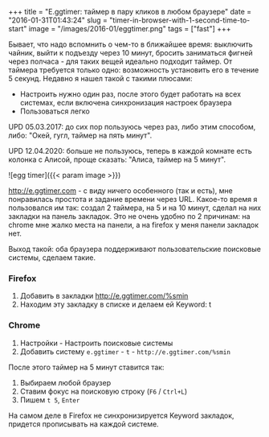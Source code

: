 +++
title = "E.ggtimer: таймер в пару кликов в любом браузере"
date = "2016-01-31T01:43:24"
slug = "timer-in-browser-with-1-second-time-to-start"
image = "/images/2016-01/eggtimer.png"
tags = ["fast"]
+++

Бывает, что надо вспомнить о чем-то в ближайшее время: выключить чайник, выйти к подъезду через 10 минут, 
бросить заниматься фигней через полчаса - для таких вещей идеально подходит таймер. От таймера требуется только одно:
возможность установить его в течение 5 секунд. Недавно я нашел такой с такими плюсами:

- Настроить нужно один раз, после этого будет работать на всех системах, если включена синхронизация настроек браузера
- Пользоваться легко

UPD 05.03.2017: до сих пор пользуюсь через раз, либо этим способом, либо: "Окей, гугл, таймер на пять минут".

UPD 12.04.2020: больше не пользуюсь, теперь в каждой комнате есть колонка с Алисой, проще сказать: "Алиса, таймер на 5 минут".

![egg timer]({{< param image >}})
<!--more-->

http://e.ggtimer.com - с виду ничего особенного (так и есть), мне понравилась простота и задание времени через URL.
Какое-то время я пользовался им так: создал 2 таймера, на 5 и на 10 минут, сделал на них закладки на панель закладок.
Это не очень удобно по 2 причинам: на chrome мне жалко места на панели, а на firefox у меня панели закладок нет.

Выход такой: оба браузера поддерживают пользовательские поисковые системы, сделаем такие.

### Firefox

1. Добавить в закладки http://e.ggtimer.com/%smin
2. Находим эту закладку в списке и делаем ей Keyword: t

### Chrome

1. Настройки - Настроить поисковые системы
2. Добавить систему `e.ggtimer` - `t` - `http://e.ggtimer.com/%smin`

После этого таймер на 5 минут ставится так:

1. Выбираем любой браузер
2. Ставим фокус на поисковую строку (`F6` / `Ctrl+L`)
3. Пишем `t 5`, `Enter`

На самом деле в Firefox не синхронизируется Keyword закладок, придется прописывать на каждой системе.


